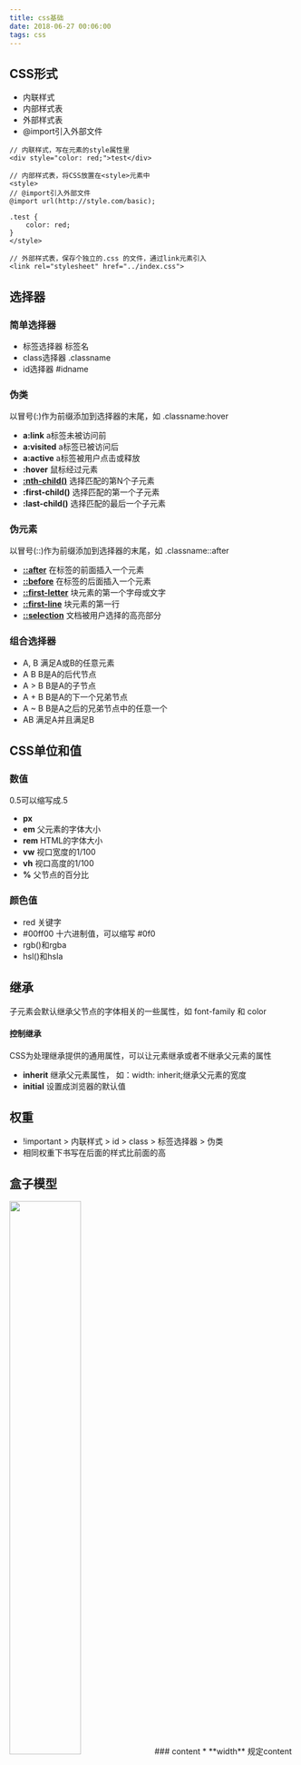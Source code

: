 ```yaml
---
title: css基础
date: 2018-06-27 00:06:00
tags: css
---
```


## CSS形式
* 内联样式
* 内部样式表
* 外部样式表
* @import引入外部文件

```
// 内联样式，写在元素的style属性里
<div style="color: red;">test</div>

// 内部样式表，将CSS放置在<style>元素中
<style>
// @import引入外部文件
@import url(http://style.com/basic);

.test {
    color: red;
} 
</style>

// 外部样式表，保存个独立的.css 的文件，通过link元素引入
<link rel="stylesheet" href="../index.css">

```

## 选择器
### 简单选择器
* 标签选择器 标签名
* class选择器 .classname
* id选择器 #idname

### 伪类
以冒号(:)作为前缀添加到选择器的末尾，如 .classname:hover
* **a:link** a标签未被访问前
* **a:visited** a标签已被访问后
* **a:active** a标签被用户点击或释放
* **:hover** 鼠标经过元素
* **[:nth-child()](https://developer.mozilla.org/zh-CN/docs/Web/CSS/:nth-child)** 选择匹配的第N个子元素
* **:first-child()** 选择匹配的第一个子元素
* **:last-child()** 选择匹配的最后一个子元素

### 伪元素
以冒号(::)作为前缀添加到选择器的末尾，如 .classname::after
* **[::after](https://codepen.io/912380760/pen/ERepNO)** 在标签的前面插入一个元素
* **[::before](https://codepen.io/912380760/pen/ERepNO)** 在标签的后面插入一个元素
* **[::first-letter](https://developer.mozilla.org/zh-CN/docs/Web/CSS/::first-letter)** 块元素的第一个字母或文字
* **[::first-line](https://developer.mozilla.org/zh-CN/docs/Web/CSS/::first-line)** 块元素的第一行
* **[::selection](https://developer.mozilla.org/zh-CN/docs/Web/CSS/::selection)** 文档被用户选择的高亮部分

### 组合选择器
* A, B 满足A或B的任意元素
* A B B是A的后代节点
* A > B B是A的子节点
* A + B B是A的下一个兄弟节点
* A ~ B B是A之后的兄弟节点中的任意一个
* AB 满足A并且满足B

## CSS单位和值
### 数值
0.5可以缩写成.5 
* **px** 
* **em** 父元素的字体大小 
* **rem** HTML的字体大小
* **vw** 视口宽度的1/100
* **vh** 视口高度的1/100
* **%** 父节点的百分比

### 颜色值
* red 关键字
* #00ff00 十六进制值，可以缩写 #0f0 
* rgb()和rgba 
* hsl()和hsla  

## 继承
子元素会默认继承父节点的字体相关的一些属性，如 font-family 和 color

#### 控制继承
CSS为处理继承提供的通用属性，可以让元素继承或者不继承父元素的属性
* **inherit** 继承父元素属性， 如：width: inherit;继承父元素的宽度
* **initial** 设置成浏览器的默认值

## 权重
* !important > 内联样式 > id > class > 标签选择器 > 伪类
* 相同权重下书写在后面的样式比前面的高

## 盒子模型
<img src="/h5/images/盒模型.png" style="margin-left: 0;" width="50%" height="50%">
### content
* **width** 规定content的宽度
* **height** 规定content的高度
* **min-width** 规定content的最小宽度，如果width的值比min-width小，会使用min-width的值
* **min-height** 规定content的最小高度
* **max-width** 规定content的最大宽度，如果width的值比max-width大，会使用max-width的值
* **max-height** 规定content的最大高度

### padding 
背景区域默认包括padding，padding有4个值顺序为top、right、bottom、left
* padding: 10px; 一个值代表4个方向的值相同
* padding: 10px 20px; 第一个值上下，第二值左右
* padding: 10px 20px 30px; 中间值是左右，第一个值上，第三个值下

### margin 
margin和padding类似，不同点
* margin不在背景区域
* margin可以为负数
* 两个元素连在一起，上下margin重叠，只保留两者较大的
* 如果一个元素只有margin是没有高度的，只有padding有高度
* margin值有auto值，一般用于元素居中

### border
border是属性的简写，和padding一样也是有4个方向，下面是简写顺序
* **border-style** 边框样式 solid（实线）
* **border-width** 边框宽度
* **border-color** 边框颜色 
* **border**: none 去除border属性

### box-sizing
更改盒子模型的宽高计算方式
* **content-box** 默认值，宽度只包含content部分
* **border-box** 宽高包含 content + padding + border